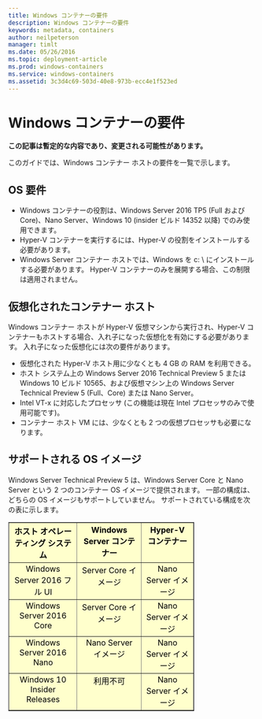 ```yaml
---
title: Windows コンテナーの要件
description: Windows コンテナーの要件
keywords: metadata, containers
author: neilpeterson
manager: timlt
ms.date: 05/26/2016
ms.topic: deployment-article
ms.prod: windows-containers
ms.service: windows-containers
ms.assetid: 3c3d4c69-503d-40e8-973b-ecc4e1f523ed
---
```


# Windows コンテナーの要件

**この記事は暫定的な内容であり、変更される可能性があります。** 

このガイドでは、Windows コンテナー ホストの要件を一覧で示します。

## OS 要件

- Windows コンテナーの役割は、Windows Server 2016 TP5 (Full および Core)、Nano Server、Windows 10 (insider ビルド 14352 以降) でのみ使用できます。
- Hyper-V コンテナーを実行するには、Hyper-V の役割をインストールする必要があります。
- Windows Server コンテナー ホストでは、Windows を c: \\ にインストールする必要があります。 Hyper-V コンテナーのみを展開する場合、この制限は適用されません。

## 仮想化されたコンテナー ホスト

Windows コンテナー ホストが Hyper-V 仮想マシンから実行され、Hyper-V コンテナーもホストする場合、入れ子になった仮想化を有効にする必要があります。 入れ子になった仮想化には次の要件があります。

- 仮想化された Hyper-V ホスト用に少なくとも 4 GB の RAM を利用できる。
- ホスト システム上の Windows Server 2016 Technical Preview 5 または Windows 10 ビルド 10565、および仮想マシン上の Windows Server Technical Preview 5 (Full、Core) または Nano Server。
- Intel VT-x に対応したプロセッサ (この機能は現在 Intel プロセッサのみで使用可能です)。
- コンテナー ホスト VM には、少なくとも 2 つの仮想プロセッサも必要になります。

## サポートされる OS イメージ

Windows Server Technical Preview 5 は、Windows Server Core と Nano Server という 2 つのコンテナー OS イメージで提供されます。 一部の構成は、どちらの OS イメージもサポートしていません。 サポートされている構成を次の表に示します。

<table border="1" style="background-color:FFFFCC;border-collapse:collapse;border:1px solid FFCC00;color:000000;width:75%" cellpadding="5" cellspacing="5">
<thead>
<tr valign="top">
<th><center>ホスト オペレーティング システム</center></th>
<th><center>Windows Server コンテナー</center></th>
<th><center>Hyper-V コンテナー</center></th>
</tr>
</thead>
<tbody>
<tr valign="top">
<td><center>Windows Server 2016 フル UI</center></td>
<td><center>Server Core イメージ</center></td>
<td><center>Nano Server イメージ</center></td>
</tr>
<tr valign="top">
<td><center>Windows Server 2016 Core</center></td>
<td><center>Server Core イメージ</center></td>
<td><center> Nano Server イメージ</center></td>
</tr>
<tr valign="top">
<td><center>Windows Server 2016 Nano</center></td>
<td><center> Nano Server イメージ</center></td>
<td><center>Nano Server イメージ</center></td>
</tr>
<tr valign="top">
<td><center>Windows 10 Insider Releases</center></td>
<td><center>利用不可</center></td>
<td><center>Nano Server イメージ</center></td>
</tr>
</tbody>
</table>


<!--HONumber=May16_HO4-->


